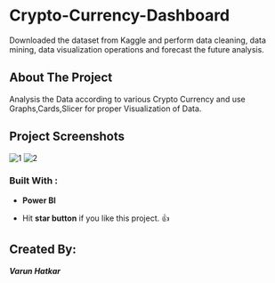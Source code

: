 # Crypto-Currency-Dashboard
Downloaded the dataset from Kaggle and perform data cleaning, data mining, data visualization operations and forecast the future analysis.

<!-- ABOUT THE PROJECT -->
## About The Project

Analysis the Data according to various Crypto Currency and use Graphs,Cards,Slicer for proper Visualization of Data.
<!-- ABOUT THE PROJECT -->
## Project Screenshots
![1](https://user-images.githubusercontent.com/98681983/212876617-1eda72d1-1c41-4089-8c15-6f21aa02233b.png)
![2](https://user-images.githubusercontent.com/98681983/212876639-f28560ae-c615-4f34-800e-828f8887eb16.png)


### Built With :
* **Power BI** 

* Hit **star button** if you like this project. :+1:

## Created By:
<b><i>Varun Hatkar</i></b><br><br>
